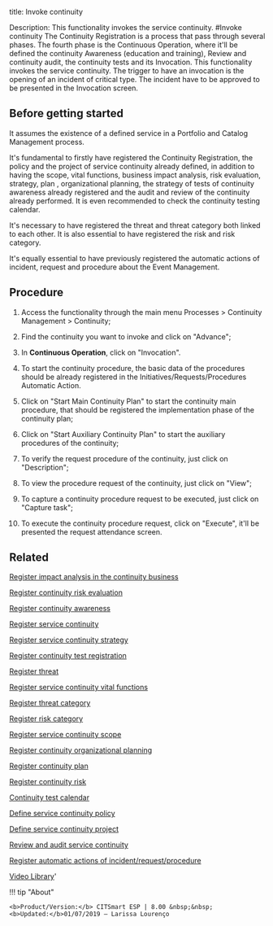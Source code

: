 title: Invoke continuity

Description: This functionality invokes the service continuity.
#Invoke continuity
The Continuity Registration is a process that pass through several phases. The fourth phase is the Continuous Operation, where it'll be defined the continuity Awareness (education and training), Review and continuity audit, the continuity tests and its Invocation. This functionality invokes the service continuity.
The trigger to have an invocation is the opening of an incident of critical type. The incident have to be approved to be presented in the Invocation screen.

Before getting started
--------------------------

It assumes the existence of a defined service in a Portfolio and Catalog
Management process.

It's fundamental to firstly have registered the Continuity Registration, the
policy and the project of service continuity already defined, in addition to
having the scope, vital functions, business impact analysis, risk evaluation,
strategy, plan , organizational planning, the strategy of tests of continuity
awareness already registered and the audit and review of the continuity already
performed. It is even recommended to check the continuity testing calendar.

It's necessary to have registered the threat and threat category both linked to
each other. It is also essential to have registered the risk and risk category.

It's equally essential to have previously registered the automatic actions of
incident, request and procedure about the Event Management.

Procedure
-------------

1.  Access the functionality through the main menu Processes \> Continuity
    Management \> Continuity;

2.  Find the continuity you want to invoke and click on "Advance";

3.  In **Continuous Operation**, click on "Invocation".

4.  To start the continuity procedure, the basic data of the procedures should
    be already registered in the Initiatives/Requests/Procedures Automatic
    Action.

5.  Click on "Start Main Continuity Plan" to start the continuity main
    procedure, that should be registered the implementation phase of the
    continuity plan;

6.  Click on "Start Auxiliary Continuity Plan" to start the auxiliary procedures
    of the continuity;

7.  To verify the request procedure of the continuity, just click on
    "Description";

8.  To view the procedure request of the continuity, just click on "View";

9.  To capture a continuity procedure request to be executed, just click on
    "Capture task";

10. To execute the continuity procedure request, click on "Execute", it'll be
    presented the request attendance screen.

Related
-----------

[Register impact analysis in the continuity business](https://docs-dev.citsmart.com/en/site/citsmart-esp-8/5-processes/continuity/use/impact-analysis-continuity-business.html)

[Register continuity risk evaluation](https://docs-dev.citsmart.com/en/site/citsmart-esp-8/5-processes/continuity/use/continuity-risk-evaluation.html)

[Register continuity awareness](https://docs-dev.citsmart.com/en/site/citsmart-esp-8/5-processes/continuity/use/continuity-awareness.html)

[Register service continuity](https://docs-dev.citsmart.com/en/site/citsmart-esp-8/5-processes/continuity/use/register-service-continuity.html)

[Register service continuity strategy](https://docs-dev.citsmart.com/en/site/citsmart-esp-8/5-processes/continuity/use/service-continuity-strategy.html)

[Register continuity test registration](https://docs-dev.citsmart.com/en/site/citsmart-esp-8/5-processes/continuity/use/continuity-test-registration.html)

[Register threat](https://docs-dev.citsmart.com/en/site/citsmart-esp-8/5-processes/continuity/use/register-threat.html)

[Register service continuity vital functions](https://docs-dev.citsmart.com/en/site/citsmart-esp-8/5-processes/continuity/use/continuity-vital-functions.html)

[Register threat category](https://docs-dev.citsmart.com/en/site/citsmart-esp-8/5-processes/continuity/use/threat-category.html)

[Register risk category](https://docs-dev.citsmart.com/en/site/citsmart-esp-8/5-processes/continuity/use/risk-category.html)

[Register service continuity scope](https://docs-dev.citsmart.com/en/site/citsmart-esp-8/5-processes/continuity/use/service-continuity-scope.html)

[Register continuity organizational planning](https://docs-dev.citsmart.com/en/site/citsmart-esp-8/5-processes/continuity/use/continuity-organizational-planning.html)

[Register continuity plan](https://docs-dev.citsmart.com/en/site/citsmart-esp-8/5-processes/continuity/use/continuity-plan.html)

[Register continuity risk](https://docs-dev.citsmart.com/en/site/citsmart-esp-8/5-processes/continuity/use/register-continuity-risk.html)

[Continuity test calendar](https://docs-dev.citsmart.com/en/site/citsmart-esp-8/5-processes/continuity/use/continuity-test-calendar.html)

[Define service continuity policy](https://docs-dev.citsmart.com/en/site/citsmart-esp-8/5-processes/continuity/use/continuity-policy.html)

[Define service continuity project](https://docs-dev.citsmart.com/en/site/citsmart-esp-8/5-processes/continuity/use/service-continuity-project.html)

[Review and audit service continuity](https://docs-dev.citsmart.com/en/site/citsmart-esp-8/5-processes/continuity/use/review-and-audit-continuity.html)

[Register automatic actions of incident/request/procedure](https://docs-dev.citsmart.com/en/site/citsmart-esp-8/3-additional-features/automation-of-operation/configuration/register-automatic-actions-incident-request-procedure.html)

<i class='fa fa-youtube-play  fa-2x' style='color:#97ce17;vertical-align: middle;'> </i> [Video Library](https://www.youtube.com/playlist?list=PLB5qK2uzf2RPwpIsGu97d5LVHeTNzpTMC)'

!!! tip "About"

    <b>Product/Version:</b> CITSmart ESP | 8.00 &nbsp;&nbsp;
    <b>Updated:</b>01/07/2019 – Larissa Lourenço

